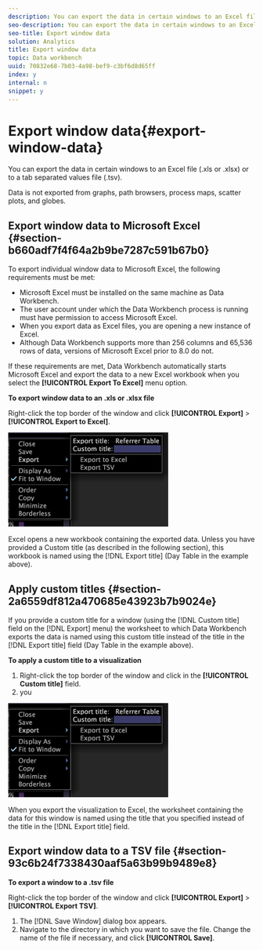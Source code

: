 ```yaml
---
description: You can export the data in certain windows to an Excel file (.xls or .xlsx) or to a tab separated values file (.tsv).
seo-description: You can export the data in certain windows to an Excel file (.xls or .xlsx) or to a tab separated values file (.tsv).
seo-title: Export window data
solution: Analytics
title: Export window data
topic: Data workbench
uuid: 70832e68-7b03-4a98-bef9-c3bf6d8d65ff
index: y
internal: n
snippet: y
---
```


# Export window data{#export-window-data}

You can export the data in certain windows to an Excel file (.xls or .xlsx) or to a tab separated values file (.tsv).

Data is not exported from graphs, path browsers, process maps, scatter plots, and globes.

## Export window data to Microsoft Excel {#section-b660adf7f4f64a2b9be7287c591b67b0}

To export individual window data to Microsoft Excel, the following requirements must be met:

* Microsoft Excel must be installed on the same machine as Data Workbench. 
* The user account under which the Data Workbench process is running must have permission to access Microsoft Excel. 
* When you export data as Excel files, you are opening a new instance of Excel. 
* Although Data Workbench supports more than 256 columns and 65,536 rows of data, versions of Microsoft Excel prior to 8.0 do not.

If these requirements are met, Data Workbench automatically starts Microsoft Excel and export the data to a new Excel workbook when you select the **[!UICONTROL Export To Excel]** menu option.

**To export window data to an .xls or .xlsx file**

Right-click the top border of the window and click **[!UICONTROL Export]** > **[!UICONTROL Export to Excel]**.

![](assets/mnu_window_TitleBar_Export.png)

Excel opens a new workbook containing the exported data. Unless you have provided a Custom title (as described in the following section), this workbook is named using the [!DNL Export title] (Day Table in the example above).

## Apply custom titles {#section-2a6559df812a470685e43923b7b9024e}

If you provide a custom title for a window (using the [!DNL Custom title] field on the [!DNL Export] menu) the worksheet to which Data Workbench exports the data is named using this custom title instead of the title in the [!DNL Export title] field (Day Table in the example above).

**To apply a custom title to a visualization**

1. Right-click the top border of the window and click in the **[!UICONTROL Custom title]** field. 
1. you

![](assets/mnu_window_TitleBar_Export.png)

When you export the visualization to Excel, the worksheet containing the data for this window is named using the title that you specified instead of the title in the [!DNL Export title] field.

## Export window data to a TSV file {#section-93c6b24f7338430aaf5a63b99b9489e8}

**To export a window to a .tsv file**

Right-click the top border of the window and click **[!UICONTROL Export]** > **[!UICONTROL Export TSV]**.

1. The [!DNL Save Window] dialog box appears. 
1. Navigate to the directory in which you want to save the file. Change the name of the file if necessary, and click **[!UICONTROL Save]**.

